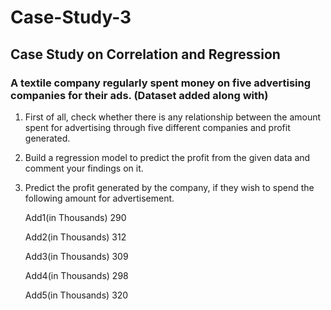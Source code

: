 # Case-Study-3
 
## Case Study on Correlation and Regression 
### A textile company regularly spent money on five advertising companies for their ads. (Dataset added along with) 
1.  First of all, check whether there is any relationship between the amount 
spent for advertising through five different companies and profit 
generated.  
2.  Build a regression model to predict the profit from the given data and 
comment your findings on it. 
3.   Predict the profit generated by the company, if they wish to spend the 
following amount for advertisement. 
 
        Add1(in Thousands) 290 
        
        Add2(in Thousands) 312 
        
        Add3(in Thousands) 309 
        
        Add4(in Thousands) 298 
        
        Add5(in Thousands) 320
